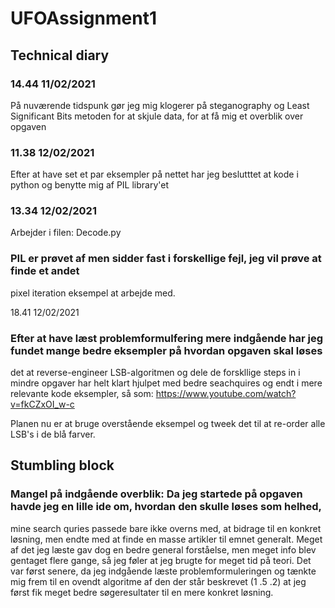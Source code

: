 # UFOAssignment1


## Technical diary
 

### 14.44 11/02/2021

På nuværende tidspunk gør jeg mig klogerer på steganography og 
Least Significant Bits metoden for at skjule data, for at få mig et overblik over opgaven



### 11.38 12/02/2021


Efter at have set et par eksempler på nettet har jeg beslutttet at kode i python 
og benytte mig af PIL library'et


### 13.34 12/02/2021

Arbejder i filen: Decode.py

### PIL er prøvet af men sidder fast i forskellige fejl, jeg vil prøve at finde et andet
 pixel iteration eksempel at arbejde med.


18.41 12/02/2021

### Efter at have læst problemformulfering mere indgående har jeg fundet mange bedre eksempler på hvordan opgaven skal løses
det at reverse-engineer LSB-algoritmen og dele de forskllige steps in i mindre opgaver har helt klart hjulpet med bedre seachquires
og endt i mere relevante kode eksempler, så som: https://www.youtube.com/watch?v=fkCZxOI_w-c

Planen nu er at bruge overstående eksempel og tweek det til at re-order alle LSB's i de blå farver.  




## Stumbling block

### Mangel på indgående overblik: Da jeg startede på opgaven havde jeg en lille ide om, hvordan den skulle løses som helhed,
mine search quries passede bare ikke overns med, at bidrage til en konkret løsning, men endte med at finde en masse artikler til emnet generalt.
Meget af det jeg læste gav dog en bedre general forståelse, men meget info blev gentaget flere gange, så jeg føler at jeg brugte for meget tid på teori.
Det var først senere, da jeg indgående læste problemformuleringen og tænkte mig frem til en ovendt algoritme af den der står beskrevet (1 .5 .2) at 
jeg først fik meget bedre søgeresultater til en mere konkret løsning.







